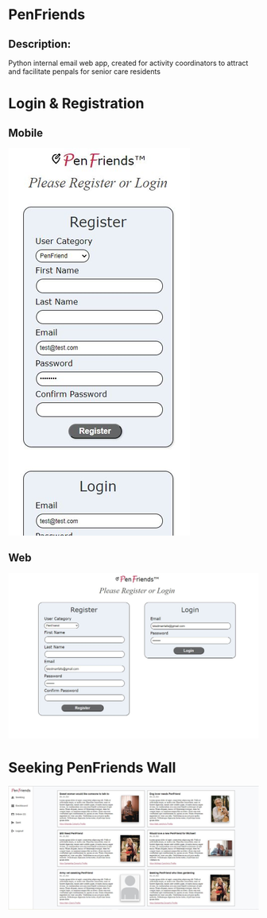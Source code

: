 <h1>PenFriends</h1>
<h2>Description:</h2>
<p>Python internal email web app, created for activity coordinators to attract and facilitate penpals for senior care residents</p>
<h1>Login & Registration</h2>
<h2>Mobile</h2>
<img src="demo/login_mobile.JPG">
<h2>Web</h2>
<img src="demo/login_web.JPG">
<h1>Seeking PenFriends Wall</h1>
<img src="demo/home_wall_web.JPG">